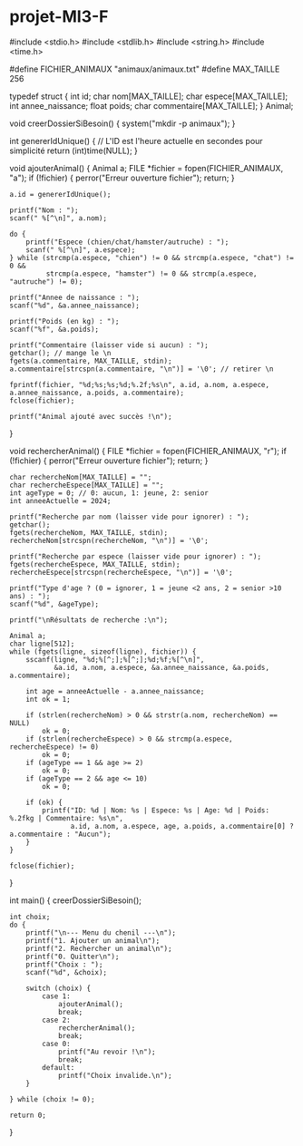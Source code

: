 # projet-MI3-F
#include <stdio.h>
#include <stdlib.h>
#include <string.h>
#include <time.h>


#define FICHIER_ANIMAUX "animaux/animaux.txt"
#define MAX_TAILLE 256

typedef struct {
    int id;
    char nom[MAX_TAILLE];
    char espece[MAX_TAILLE];
    int annee_naissance;
    float poids;
    char commentaire[MAX_TAILLE];
} Animal;

void creerDossierSiBesoin() {
    system("mkdir -p animaux");
}

int genererIdUnique() {
    // L'ID est l'heure actuelle en secondes pour simplicité
    return (int)time(NULL);
}

void ajouterAnimal() {
    Animal a;
    FILE *fichier = fopen(FICHIER_ANIMAUX, "a");
    if (!fichier) {
        perror("Erreur ouverture fichier");
        return;
    }

    a.id = genererIdUnique();

    printf("Nom : ");
    scanf(" %[^\n]", a.nom);

    do {
        printf("Espece (chien/chat/hamster/autruche) : ");
        scanf(" %[^\n]", a.espece);
    } while (strcmp(a.espece, "chien") != 0 && strcmp(a.espece, "chat") != 0 &&
             strcmp(a.espece, "hamster") != 0 && strcmp(a.espece, "autruche") != 0);

    printf("Annee de naissance : ");
    scanf("%d", &a.annee_naissance);

    printf("Poids (en kg) : ");
    scanf("%f", &a.poids);

    printf("Commentaire (laisser vide si aucun) : ");
    getchar(); // mange le \n
    fgets(a.commentaire, MAX_TAILLE, stdin);
    a.commentaire[strcspn(a.commentaire, "\n")] = '\0'; // retirer \n

    fprintf(fichier, "%d;%s;%s;%d;%.2f;%s\n", a.id, a.nom, a.espece, a.annee_naissance, a.poids, a.commentaire);
    fclose(fichier);

    printf("Animal ajouté avec succès !\n");
}

void rechercherAnimal() {
    FILE *fichier = fopen(FICHIER_ANIMAUX, "r");
    if (!fichier) {
        perror("Erreur ouverture fichier");
        return;
    }

    char rechercheNom[MAX_TAILLE] = "";
    char rechercheEspece[MAX_TAILLE] = "";
    int ageType = 0; // 0: aucun, 1: jeune, 2: senior
    int anneeActuelle = 2024;

    printf("Recherche par nom (laisser vide pour ignorer) : ");
    getchar();
    fgets(rechercheNom, MAX_TAILLE, stdin);
    rechercheNom[strcspn(rechercheNom, "\n")] = '\0';

    printf("Recherche par espece (laisser vide pour ignorer) : ");
    fgets(rechercheEspece, MAX_TAILLE, stdin);
    rechercheEspece[strcspn(rechercheEspece, "\n")] = '\0';

    printf("Type d'age ? (0 = ignorer, 1 = jeune <2 ans, 2 = senior >10 ans) : ");
    scanf("%d", &ageType);

    printf("\nRésultats de recherche :\n");

    Animal a;
    char ligne[512];
    while (fgets(ligne, sizeof(ligne), fichier)) {
        sscanf(ligne, "%d;%[^;];%[^;];%d;%f;%[^\n]",
               &a.id, a.nom, a.espece, &a.annee_naissance, &a.poids, a.commentaire);

        int age = anneeActuelle - a.annee_naissance;
        int ok = 1;

        if (strlen(rechercheNom) > 0 && strstr(a.nom, rechercheNom) == NULL)
            ok = 0;
        if (strlen(rechercheEspece) > 0 && strcmp(a.espece, rechercheEspece) != 0)
            ok = 0;
        if (ageType == 1 && age >= 2)
            ok = 0;
        if (ageType == 2 && age <= 10)
            ok = 0;

        if (ok) {
            printf("ID: %d | Nom: %s | Espece: %s | Age: %d | Poids: %.2fkg | Commentaire: %s\n",
                   a.id, a.nom, a.espece, age, a.poids, a.commentaire[0] ? a.commentaire : "Aucun");
        }
    }

    fclose(fichier);
}

int main() {
    creerDossierSiBesoin();

    int choix;
    do {
        printf("\n--- Menu du chenil ---\n");
        printf("1. Ajouter un animal\n");
        printf("2. Rechercher un animal\n");
        printf("0. Quitter\n");
        printf("Choix : ");
        scanf("%d", &choix);

        switch (choix) {
            case 1:
                ajouterAnimal();
                break;
            case 2:
                rechercherAnimal();
                break;
            case 0:
                printf("Au revoir !\n");
                break;
            default:
                printf("Choix invalide.\n");
        }

    } while (choix != 0);

    return 0;
}
